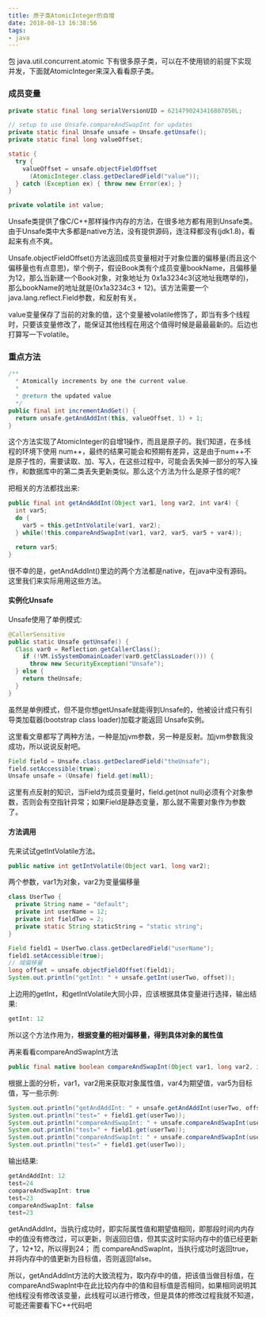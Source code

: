 ```yaml
---
title: 原子类AtomicInteger的自增
date: 2018-08-13 16:38:56
tags:
- java
---
```


包 java.util.concurrent.atomic 下有很多原子类，可以在不使用锁的前提下实现并发，下面就AtomicInteger来深入看看原子类。

<!--more-->

### 成员变量

``` java
private static final long serialVersionUID = 6214790243416807050L;

// setup to use Unsafe.compareAndSwapInt for updates
private static final Unsafe unsafe = Unsafe.getUnsafe();
private static final long valueOffset;

static {
  try {
    valueOffset = unsafe.objectFieldOffset
      (AtomicInteger.class.getDeclaredField("value"));
  } catch (Exception ex) { throw new Error(ex); }
}

private volatile int value;
```

Unsafe类提供了像C/C++那样操作内存的方法，在很多地方都有用到Unsafe类。由于Unsafe类中大多都是native方法，没有提供源码，连注释都没有(jdk1.8)，看起来有点不爽。

Unsafe.objectFieldOffset()方法返回成员变量相对于对象位置的偏移量(而且这个偏移量也有点意思)，举个例子，假设Book类有个成员变量bookName，且偏移量为12，那么当新建一个Book对象，对象地址为 0x1a3234c3(这地址我瞎举的)，那么bookName的地址就是(0x1a3234c3 + 12)。该方法需要一个java.lang.reflect.Field参数，和反射有关。

value变量保存了当前的对象的值，这个变量被volatile修饰了，即当有多个线程时，只要该变量修改了，能保证其他线程在用这个值得时候是最最最新的。后边也打算写一下volatile。

### 重点方法

``` java
/**
  * Atomically increments by one the current value.
  *
  * @return the updated value
  */
public final int incrementAndGet() {
  return unsafe.getAndAddInt(this, valueOffset, 1) + 1;
}
```

这个方法实现了AtomicInteger的自增1操作，而且是原子的。我们知道，在多线程的环境下使用 num++，最终的结果可能会和预期有差异，这是由于num++不是原子性的，需要读取、加、写入，在这些过程中，可能会丢失掉一部分的写入操作，和数据库中的第二类丢失更新类似。那么这个方法为什么是原子性的呢? 

把相关的方法都找出来:

``` java
public final int getAndAddInt(Object var1, long var2, int var4) {
  int var5;
  do {
    var5 = this.getIntVolatile(var1, var2);
  } while(!this.compareAndSwapInt(var1, var2, var5, var5 + var4));

  return var5;
}
```

很不幸的是，getAndAddInt()里边的两个方法都是native，在java中没有源码。这里我们来实际用用这些方法。

#### 实例化Unsafe

Unsafe使用了单例模式:

``` java
@CallerSensitive
public static Unsafe getUnsafe() {
  Class var0 = Reflection.getCallerClass();
    if (!VM.isSystemDomainLoader(var0.getClassLoader())) {
      throw new SecurityException("Unsafe");
  } else {
    return theUnsafe;
  }
}
```

虽然是单例模式，但不是你想getUnsafe就能得到Unsafe的，他被设计成只有引导类加载器(bootstrap class loader)加载才能返回 Unsafe实例。

这里看文章都写了两种方法，一种是加jvm参数，另一种是反射。加jvm参数我没成功，所以说说反射吧。

``` java
Field field = Unsafe.class.getDeclaredField("theUnsafe");
field.setAccessible(true);
Unsafe unsafe = (Unsafe) field.get(null);
```

这里有点反射的知识，当Field为成员变量时，field.get(not null)必须有个对象参数，否则会有空指针异常；如果Field是静态变量，那么就不需要对象作为参数了。

#### 方法调用

先来试试getIntVolatile方法。

``` java
public native int getIntVolatile(Object var1, long var2);
```

两个参数，var1为对象，var2为变量偏移量

``` java
class UserTwo {
  private String name = "default";
  private int userName = 12;
  private int fieldTwo = 2;
  private static String staticString = "static string";
}

Field field1 = UserTwo.class.getDeclaredField("userName");
field1.setAccessible(true);
// 域偏移量
long offset = unsafe.objectFieldOffset(field1);
System.out.println("getInt: " + unsafe.getInt(userTwo, offset));
```

上边用的getInt，和getIntVolatile大同小异，应该根据具体变量进行选择，输出结果:

``` java
getInt: 12
```

所以这个方法作用为，**根据变量的相对偏移量，得到具体对象的属性值**

再来看看compareAndSwapInt方法

``` java
public final native boolean compareAndSwapInt(Object var1, long var2, int var4, int var5);
```

根据上面的分析，var1，var2用来获取对象属性值，var4为期望值，var5为目标值，写一些示例:

``` java
System.out.println("getAndAddInt: " + unsafe.getAndAddInt(userTwo, offset, 12));
System.out.println("test=" + field1.get(userTwo));
System.out.println("compareAndSwapInt: " + unsafe.compareAndSwapInt(userTwo, offset , 24, 23));
System.out.println("test=" + field1.get(userTwo));
System.out.println("compareAndSwapInt: " + unsafe.compareAndSwapInt(userTwo, offset , 45, 24));
System.out.println("test=" + field1.get(userTwo));
```

输出结果:

``` java
getAndAddInt: 12
test=24
compareAndSwapInt: true
test=23
compareAndSwapInt: false
test=23
```

getAndAddInt，当执行成功时，即实际属性值和期望值相同，即那段时间内内存中的值没有修改过，可以更新，则返回旧值，但其实这时实际内存中的值已经更新了，12+12，所以得到24；
而 compareAndSwapInt，当执行成功时返回true，并将内存中的值更新为目标值，否则返回false。

所以，getAndAddInt方法的大致流程为，取内存中的值，把该值当做目标值，在compareAndSwapInt中在此比较内存中的值和目标值是否相同，如果相同说明其他线程没有修改该变量，此线程可以进行修改，但是具体的修改过程我就不知道，可能还需要看下C++代码吧